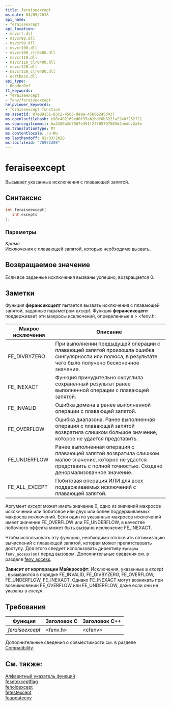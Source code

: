 ```yaml
---
title: feraiseexcept
ms.date: 04/05/2018
api_name:
- feraiseexcept
api_location:
- msvcrt.dll
- msvcr80.dll
- msvcr90.dll
- msvcr100.dll
- msvcr100_clr0400.dll
- msvcr110.dll
- msvcr110_clr0400.dll
- msvcr120.dll
- msvcr120_clr0400.dll
- ucrtbase.dll
api_type:
- HeaderDef
f1_keywords:
- feraiseexcept
- fenv/feraiseexcept
helpviewer_keywords:
- feraiseexcept function
ms.assetid: 87e89151-83c2-4563-9a9a-45666245d437
ms.openlocfilehash: e98c402169ed0f35ab1bdf0b8221a2248f252f21
ms.sourcegitcommit: ba4180a2d79d7e391f2f705797505d4aedbc2a5e
ms.translationtype: MT
ms.contentlocale: ru-RU
ms.lasthandoff: 02/03/2020
ms.locfileid: "76972209"
---
```

# <a name="feraiseexcept"></a>feraiseexcept

Вызывает указанные исключения с плавающей запятой.

## <a name="syntax"></a>Синтаксис

```C
int feraiseexcept(
   int excepts
);
```

### <a name="parameters"></a>Параметры

*Кроме*<br/>
Исключения с плавающей запятой, которые необходимо вызвать.

## <a name="return-value"></a>Возвращаемое значение

Если все заданные исключения вызваны успешно, возвращается 0.

## <a name="remarks"></a>Заметки

Функция **фераисиксцепт** пытается вызвать исключения с плавающей запятой, заданные параметром *except*.   Функция **фераисиксцепт** поддерживает эти макросы исключений, определенные в > \<fenv.h:

|Макрос исключения|Описание|
|---------------------|-----------------|
|FE_DIVBYZERO|При выполнении предыдущей операции с плавающей запятой произошла ошибка сингулярности или полюса, в результате чего было получено бесконечное значение.|
|FE_INEXACT|Функция принудительно округлила сохраненный результат ранее выполненной операции с плавающей запятой.|
|FE_INVALID|Ошибка домена в ранее выполненной операции с плавающей запятой.|
|FE_OVERFLOW|Ошибка диапазона. Ранее выполненная операция с плавающей запятой возвратила слишком большое значение, которое не удается представить.|
|FE_UNDERFLOW|Ранее выполненная операция с плавающей запятой возвратила слишком малое значение, которое не удается представить с полной точностью. Создано денормализованное значение.|
|FE_ALL_EXCEPT|Побитовая операция ИЛИ для всех поддерживаемых исключений с плавающей запятой.|

Аргумент *except* может иметь значение 0, одно из значений макросов исключений или побитовое или двух или более поддерживаемых макросов исключений. Если один из указанных макросов исключений имеет значение FE_OVERFLOW или FE_UNDERFLOW, в качестве побочного эффекта может быть вызвано исключение FE_INEXACT.

Чтобы использовать эту функцию, необходимо отключить оптимизацию вычислений с плавающей запятой, которая может препятствовать доступу. Для этого следует использовать директиву `#pragma fenv_access(on)` перед вызовом. Дополнительные сведения см. в разделе [fenv_access](../../preprocessor/fenv-access.md).

**Зависит от корпорации Майкрософт:** Исключения, указанные в *except* , вызываются в порядке FE_INVALID, FE_DIVBYZERO, FE_OVERFLOW, FE_UNDERFLOW, FE_INEXACT. Однако FE_INEXACT могут возникать при возникновении FE_OVERFLOW или FE_UNDERFLOW, даже если они не указаны в *except*.

## <a name="requirements"></a>Требования

|Функция|Заголовок C|Заголовок C++|
|--------------|--------------|------------------|
|*feraiseexcept*|\<fenv.h>|\<cfenv>|

Дополнительные сведения о совместимости см. в разделе [Compatibility](../../c-runtime-library/compatibility.md).

## <a name="see-also"></a>См. также:

[Алфавитный указатель функций](crt-alphabetical-function-reference.md)<br/>
[fesetexceptflag](fesetexceptflag2.md)<br/>
[feholdexcept](feholdexcept2.md)<br/>
[fetestexcept](fetestexcept1.md)<br/>
[feupdateenv](feupdateenv.md)<br/>
